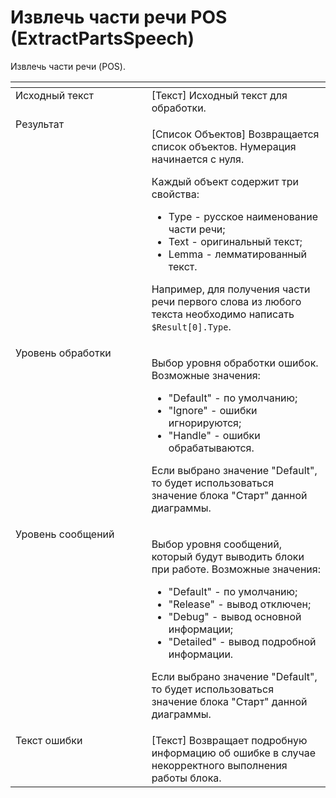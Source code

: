 # Извлечь части речи POS (ExtractPartsSpeech)

Извлечь части речи (POS).

<table data-header-hidden><thead><tr><th width="247" valign="top"></th><th width="309" valign="top"></th></tr></thead><tbody><tr><td valign="top">Исходный текст</td><td valign="top">[Текст] Исходный текст для обработки.</td></tr><tr><td valign="top">Результат</td><td valign="top"><p>[Список Объектов] Возвращается список объектов. Нумерация начинается с нуля. </p><p>Каждый объект содержит три свойства: </p><ul><li>Type - русское наименование части речи; </li><li>Text - оригинальный текст; </li><li>Lemma - лемматированный текст. </li></ul><p>Например, для получения части речи первого слова из любого текста необходимо написать <code>$Result[0].Type</code>.</p></td></tr><tr><td valign="top">Уровень обработки</td><td valign="top"><p>Выбор уровня обработки ошибок. Возможные значения: </p><ul><li>"Default" - по умолчанию; </li><li>"Ignore" - ошибки игнорируются; </li><li>"Handle" - ошибки обрабатываются. </li></ul><p>Если выбрано значение "Default", то будет использоваться значение блока "Старт" данной диаграммы.</p></td></tr><tr><td valign="top">Уровень сообщений</td><td valign="top"><p>Выбор уровня сообщений, который будут выводить блоки при работе. Возможные значения: </p><ul><li>"Default" - по умолчанию; </li><li>"Release" - вывод отключен; </li><li>"Debug" - вывод основной информации; </li><li>"Detailed" - вывод подробной информации. </li></ul><p>Если выбрано значение "Default", то будет использоваться значение блока "Старт" данной диаграммы.</p></td></tr><tr><td valign="top">Текст ошибки</td><td valign="top">[Текст] Возвращает подробную информацию об ошибке в случае некорректного выполнения работы блока.</td></tr></tbody></table>
